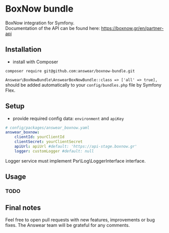 # BoxNow bundle

BoxNow integration for Symfony.  
Documentation of the API can be found here: https://boxnow.gr/en/partner-api

## Installation

* install with Composer

```
composer require git@github.com:answear/boxnow-bundle.git
```

`Answear\BoxNowBundle\AnswearBoxNowBundle::class => ['all' => true],`  
should be added automatically to your `config/bundles.php` file by Symfony Flex.

## Setup

* provide required config data: `environment` and `apiKey`

```yaml
# config/packages/answear_boxnow.yaml
answear_boxnow:
    clientId: yourClientId
    clientSecret: yourClientSecret
    apiUrl: apiUrl #default: 'https://api-stage.boxnow.gr'
    logger: customLogger #default: null
```
Logger service must implement Psr\Log\LoggerInterface interface.


## Usage

### TODO

Final notes
------------

Feel free to open pull requests with new features, improvements or bug fixes. The Answear team will be grateful for any comments.

